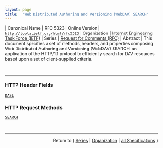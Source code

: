 ```yaml
---
layout: page
title:  "Web Distributed Authoring and Versioning (WebDAV) SEARCH"
---
```


| Canonical Name | RFC 5323
| Online Version | [`http://tools.ietf.org/html/rfc5323`](http://tools.ietf.org/html/rfc5323)
| Organization | [Internet Engineering Task Force (IETF)](..  "List of specification series by this organization")
| Series | [Request for Comments (RFC)](.  "List of specifications in this series")
| Abstract | This document specifies a set of methods, headers, and properties composing Web Distributed Authoring and Versioning (WebDAV) SEARCH, an application of the HTTP/1.1 protocol to efficiently search for DAV resources based upon a set of client-supplied criteria.

<br/>
<hr/>

### HTTP Header Fields

[`DASL`](/concepts/http-header/DASL "The DASL response header indicates server support for query grammars in the OPTIONS method. The value is a list of URIs that indicate the types of supported grammars. Note that although the URIs can be used to identify each supported search grammar, there is not necessarily a direct relationship between the URI and the XML element name that can be used in XML based SEARCH requests (the element name itself is identified by its namespace name (a URI reference) and the element's local name).")

### HTTP Request Methods

[`SEARCH`](/concepts/http-method/SEARCH "The client invokes the SEARCH method to initiate a server-side search. The body of the request defines the query. The server MUST emit an entity matching the WebDAV multistatus format.")



<br/>
<hr/>

<p style="text-align: right">Return to ( <a href="./">Series</a> | <a href="../">Organization</a> | <a href="../../">all Specifications</a> )</p>